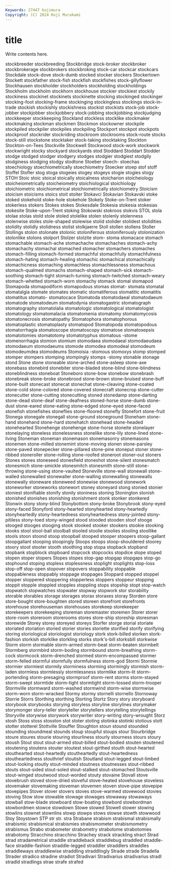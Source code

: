 ```yaml
---
Keywords: 27447 kojimura
Copyright: (C) 2024 Koji Murakami
---
```


# title

Write contents here.



stockbreeder stockbreeding Stockbridge stock-broker stockbroker
stockbrokerage stockbrokers stockbroking stock-car stockcar stockcars Stockdale stock-dove stock-dumb stocked
stocker stockers Stockertown Stockett stockfather stock-fish stockfish stockfishes stock-gillyflower Stockhausen
stockholder stockholders stockholding stockholdings Stockholm stockholm stockhorn stockhouse stockier stockiest
stockily stockiness stockinet stockinets stockinette stocking stockinged stockinger stocking-foot stocking-frame
stockinging stockingless stockings stock-in-trade stockish stockishly stockishness stockist stockists stock-job
stock-jobber stockjobber stockjobbery stock-jobbing stockjobbing stockjudging stockkeeper stockkeeping Stockland stockless
stocklike stockmaker stockmaking stockman stockmen Stockmon stockowner stockpile stockpiled stockpiler
stockpiles stockpiling Stockport stockpot stockpots stockproof stockrider stockriding stockroom stockrooms
stock-route stocks stock-still stockstone stocktaker stock-taking stocktaking Stockton Stockton-on-Tees Stockville
Stockwell Stockwood stock-work stockwork stockwright stocky stockyard stockyards stod Stoddard
Stoddart Stodder stodge stodged stodger stodgery stodges stodgier stodgiest stodgily
stodginess stodging stodgy stodtone Stoeber stoech- stoechas stoechiology stoechiometrically stoechiometry
Stoecker stoep stof stoff Stoffel Stofler stog stoga stogeies stogey
stogeys stogie stogies stogy STOH Stoic stoic stoical stoically stoicalness
stoicharion stoicheiology stoicheiometrically stoicheiometry stoichiological stoichiology stoichiometric stoichiometrical stoichiometrically stoichiometry
Stoicism stoicism stoicisms stoics stoit stoiter Stokavci Stokavian Stokavski stoke
stoked stokehold stoke-hole stokehole Stokely Stoke-on-Trent stoker stokerless stokers Stokes
stokes Stokesdale Stokesia stokesia stokesias stokesite Stoke-upon-Trent stoking Stokowski stokroos
stokvis STOL stola stolae stolas stold stole stoled stolelike stolen
stolenly stolenness stolenwise stoles stole-shaped stolewise stolid stolider stolidest stolidities
stolidity stolidly stolidness stolist stolkjaerre Stoll stollen stollens Stoller Stollings
stolon stolonate stolonic stoloniferous stoloniferously stolonization stolonlike stolons stolport Stolzer
stolzite stom- stoma stomacace stomach stomachable stomach-ache stomachache stomachaches stomach-achy
stomachachy stomachal stomached stomacher stomachers stomaches stomach-filling stomach-formed stomachful stomachfully
stomachfulness stomach-hating stomach-healing stomachic stomachical stomachically stomachicness stomaching stomachless stomachlessness
stomachous stomach-qualmed stomachs stomach-shaped stomach-sick stomach-soothing stomach-tight stomach-turning stomach-twitched stomach-weary
stomach-whetted stomach-worn stomachy stomack stomal stomapod Stomapoda stomapodiform stomapodous stomas
stomat- stomata stomatal stomatalgia stomate stomates stomatic stomatiferous stomatitic stomatitis
stomatitus stomato- stomatocace Stomatoda stomatodaeal stomatodaeum stomatode stomatodeum stomatodynia stomatogastric
stomatograph stomatography stomatolalia stomatologic stomatological stomatologist stomatology stomatomalacia stomatomenia stomatomy
stomatomycosis stomatonecrosis stomatopathy Stomatophora stomatophorous stomatoplastic stomatoplasty stomatopod Stomatopoda stomatopodous
stomatorrhagia stomatoscope stomatoscopy stomatose stomatosepsis stomatotomies stomatotomy stomatotyphus stomatous -stome
stomenorrhagia stomion stomium stomodaea stomodaeal stomodaeudaea stomodaeum stomodaeums stomode stomodea
stomodeal stomodeum stomodeumdea stomodeums Stomoisia -stomous stomoxys stomp stomped stomper
stompers stomping stompingly stomps -stomy stonable stonage stond Stone stone
stoneable stone-arched stone-asleep stone-axe stonebass stonebird stonebiter stone-bladed stone-blind stone-blindness
stoneblindness stoneboat Stoneboro stone-bow stonebow stonebrash stonebreak stone-broke stonebrood stone-brown
stone-bruised stone-buff stone-built stonecast stonecat stonechat stone-cleaving stone-coated stone-cold stone-colored
stone-covered stonecraft stonecrop stone-cutter stonecutter stone-cutting stonecutting stoned stonedamp stone-darting
stone-dead stone-deaf stone-deafness stoned-horse stone-dumb stone-dust stone-eared stone-eating stone-edged stone-eyed
stone-faced stonefish stonefishes stoneflies stone-floored stonefly Stonefort stone-fruit Stonega stonegale
stonegall stone-ground stoneground Stoneham stone-hand stonehand stone-hard stonehatch stonehead stone-headed
stonehearted Stonehenge stonehenge stone-horse stoneite stonelayer stonelaying stoneless stonelessness stonelike
stone-lily stone-lined stone-living Stoneman stoneman stonemason stonemasonry stonemasons stonemen stone-milled
stonemint stone-moving stonen stone-parsley stone-paved stonepecker stone-pillared stone-pine stoneput stoner
stone-ribbed stoneroller stone-rolling stone-roofed stoneroot stoner-out stoners Stones stones stoneseed
stonesfield stoneshot stone-silent stonesmatch stonesmich stone-smickle stonesmitch stonesmith stone-still stone-throwing
stone-using stone-vaulted Stoneville stone-wall stonewall stone-walled stonewalled stonewaller stone-walling stonewalling
stonewalls stonewally stoneware stoneweed stonewise stonewood stonework stoneworker stoneworks stonewort
stoney stoneyard stong stonied stonier stoniest stonifiable stonify stonily stoniness
stoning Stonington stonish stonished stonishes stonishing stonishment stonk stonker stonkered
Stonwin stony stony-blind Stonybottom stony-broke Stonybrook stony-eyed stony-faced Stonyford stony-hearted
stonyhearted stony-heartedly stonyheartedly stony-heartedness stonyheartedness stony-jointed stony-pitiless stony-toed stony-winged stood
stooded stooden stoof stooge stooged stooges stooging stook stooked stooker
stookers stookie stooking stooks stool stool-ball stoolball stooled stoolie stoolies
stooling stoollike stools stoon stoond stoop stoopball stooped stooper stoopers
stoop-gallant stoopgallant stooping stoopingly Stoops stoops stoop-shouldered stoorey stoory stoot
stooter stooth stoothing stop stopa stopback stopband stopbank stopblock stopboard
stopcock stopcocks stopdice stope stoped stopen stoper stopers Stopes stopes
stop-gap stopgap stopgaps stop-go stophound stoping stopless stoplessness stoplight stoplights
stop-loss stop-off stop-open stopover stopovers stoppability stoppable stoppableness stoppably stoppage
stoppages Stoppard stopped stoppel stopper stoppered stoppering stopperless stoppers stoppeur
stopping stoppit stopple stoppled stopples stoppling stops stopship stopt stop-watch
stopwatch stopwatches stopwater stopway stopwork stor storability storable storables storage
storages storax storaxes storay Storden store store-bought store-boughten stored storeen
storefront storefronts storehouse storehouseman storehouses storekeep storekeeper storekeepers storekeeping storeman
storemaster storemen Storer storer store-room storeroom storerooms stores store-ship storeship
storesman storewide Storey storey storeyed storeys Storfer storge storial storiate
storiated storiation storied storier stories storiette storified storify storifying storing
storiological storiologist storiology stork stork-billed storken stork-fashion storkish storklike storkling
storks stork's-bill storksbill storkwise Storm storm stormable storm-armed storm-beat storm-beaten
stormbelt Stormberg stormbird storm-boding stormbound storm-breathing storm-cock stormcock storm-drenched stormed
storm-encompassed stormer storm-felled stormful stormfully stormfulness storm-god Stormi Stormie stormier
stormiest stormily storminess storming stormingly stormish storm-laden stormless stormlessly stormlessness
stormlike storm-lit storm-portending storm-presaging stormproof storm-rent storms storm-stayed storm-swept stormtide
storm-tight stormtight storm-tossed storm-trooper Stormville stormward storm-washed stormwind storm-wise stormwise
storm-worn storm-wracked Stormy stormy stornelli stornello Stornoway Storrie Storrs Storthing
storthing Storting Stortz Story story storyboard storybook storybooks storying storyless
storyline storylines storymaker storymonger story-teller storyteller storytellers storytelling storytellings Storyville
storywise storywork storywriter story-writing story-wrought Storz stosh Stoss stoss stosston
stot stoter stoting stotinka stotinki stotious stott stotter stotterel Stottville
Stouffer Stoughton stoun stound stounded stounding stoundmeal stounds stoup stoupful
stoups stour Stourbridge stoure stoures stourie stouring stourliness stourly stourness
stours stoury stoush Stout stout stout-armed stout-billed stout-bodied stouten stoutened
stoutening stoutens stouter stoutest stout-girthed stouth stout-hearted stouthearted stout-heartedly stoutheartedly
stout-heartedness stoutheartedness stouthrief stoutish Stoutland stout-legged stout-limbed stout-looking stoutly stout-minded
stoutness stoutnesses stout-ribbed stouts stout-sided stout-soled stout-stalked stout-stomached Stoutsville stout-winged
stoutwood stout-worded stouty stovaine Stovall stove stovebrush stoved stove-dried stoveful
stove-heated stovehouse stoveless stovemaker stovemaking stoveman stovemen stoven stove-pipe stovepipe
stovepipes Stover stover stovers stoves stove-warmed stovewood stovies stoving Stow
stow stowable stowage stowages stowaway stowaways stowball stow-blade stowboard stow-boating
stowbord stowbordman stowbordmen stowce stowdown Stowe stowed Stowell stower stowing
stowlins stownet stownlins stowp stowps stows stowse stowth stowwood Stoy
Stoystown STP str str. stra Strabane strabism strabismal strabismally strabismic
strabismical strabismies strabismometer strabismometry strabismus Strabo strabometer strabometry strabotome strabotomies
strabotomy Stracchino stracchino Strachey strack strackling stract Strad strad stradametrical
straddle straddleback straddlebug straddled straddle-face straddle-fashion straddle-legged straddler straddlers straddles
straddleways straddlewise straddling straddlingly Strade strade Stradella Strader stradico stradine
stradiot Stradivari Stradivarius stradivarius stradl stradld stradlings strae strafe strafed
